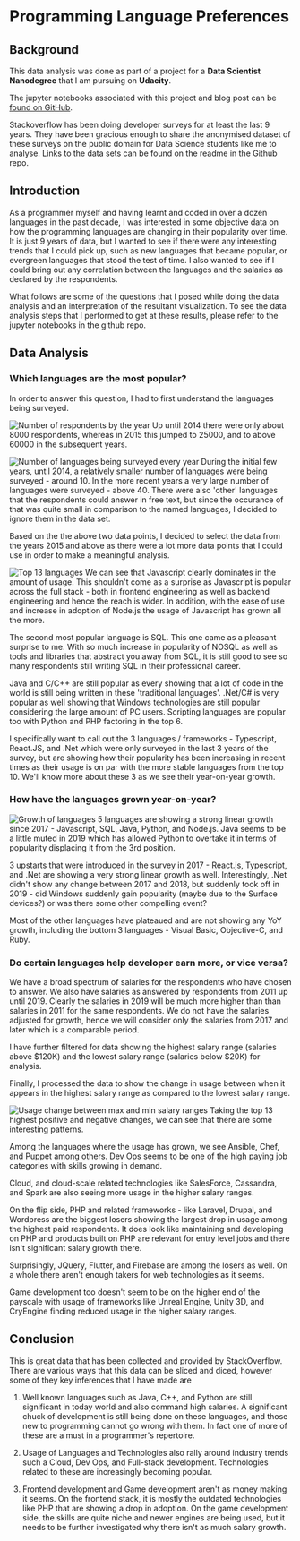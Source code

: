 # Programming Language Preferences

## Background
This data analysis was done as part of a project for a **Data Scientist Nanodegree** that I am pursuing on **Udacity**.

The jupyter notebooks associated with this project and blog post can be [found on GitHub](https://github.com/ksprashu/analyze_skillset_trends_stackoverflow).

Stackoverflow has been doing developer surveys for at least the last 9 years. They have been gracious enough to share the anonymised dataset of these surveys on the public domain for Data Science students like me to analyse. Links to the data sets can be found on the readme in the Github repo.

## Introduction
As a programmer myself and having learnt and coded in over a dozen languages in the past decade, I was interested in some objective data on how the programming languages are changing in their popularity over time. It is just 9 years of data, but I wanted to see if there were any interesting trends that I could pick up, such as new languages that became popular, or evergreen languages that stood the test of time. I also wanted to see if I could bring out any correlation between the languages and the salaries as declared by the respondents. 

What follows are some of the questions that I posed while doing the data analysis and an interpretation of the resultant visualization. To see the data analysis steps that I performed to get at these results, please refer to the jupyter notebooks in the github repo.

## Data Analysis
### Which languages are the most popular?
In order to answer this question, I had to first understand the languages being surveyed. 

![Number of respondents by the year](ds01_yearly_respondents.png)
Up until 2014 there were only about 8000 respondents, whereas in 2015 this jumped to 25000, and to above 60000 in the subsequent years. 

![Number of languages being surveyed every year](ds02_yearly_langs.png)
During the initial few years, until 2014, a relatively smaller number of languages were being surveyed - around 10. In the more recent years a very large number of languages were surveyed - above 40. There were also 'other' languages that the respondents could answer in free text, but since the occurance of that was quite small in comparison to the named languages, I decided to ignore them in the data set.

Based on the the above two data points, I decided to select the data from the years 2015 and above as there were a lot more data points that I could use in order to make a meaningful analysis.

![Top 13 languages](ds03_top13_langs.png)
We can see that Javascript clearly dominates in the amount of usage. This shouldn't come as a surprise as Javascript is popular across the full stack - both in frontend engineering as well as backend engineering and hence the reach is wider. In addition, with the ease of use and increase in adoption of Node.js the usage of Javascript has grown all the more.

The second most popular language is SQL. This one came as a pleasant surprise to me. With so much increase in popularity of NOSQL as well as tools and libraries that abstract you away from SQL, it is still good to see so many respondents still writing SQL in their professional career. 

Java and C/C++ are still popular as every showing that a lot of code in the world is still being written in these 'traditional languages'. .Net/C# is very popular as well showing that Windows technologies are still popular considering the large amount of PC users. Scripting languages are popular too with Python and PHP factoring in the top 6.

I specifically want to call out the 3 languages / frameworks - Typescript, React.JS, and .Net which were only surveyed in the last 3 years of the survey, but are showing how their popularity has been increasing in recent times as their usage is on par with the more stable languages from the top 10. We'll know more about these 3 as we see their year-on-year growth.

### How have the languages grown year-on-year?
![Growth of languages](ds04_lang_growth.png)
5 languages are showing a strong linear growth since 2017 - Javascript, SQL, Java, Python, and Node.js. Java seems to be a little muted in 2019 which has allowed Python to overtake it in terms of popularity displacing it from the 3rd position.

3 upstarts that were introduced in the survey in 2017 - React.js, Typescript, and .Net are showing a very strong linear growth as well. Interestingly, .Net didn't show any change between 2017 and 2018, but suddenly took off in 2019 - did Windows suddenly gain popularity (maybe due to the Surface devices?) or was there some other compelling event?

Most of the other languages have plateaued and are not showing any YoY growth, including the bottom 3 languages - Visual Basic, Objective-C, and Ruby.

### Do certain languages help developer earn more, or vice versa?
We have a broad spectrum of salaries for the respondents who have chosen to answer. We also have salaries as answered by respondents from 2011 up until 2019. Clearly the salaries in 2019 will be much more higher than than salaries in 2011 for the same respondents. We do not have the salaries adjusted for growth, hence we will consider only the salaries from 2017 and later which is a comparable period.

I have further filtered for data showing the highest salary range (salaries above $120K) and the lowest salary range (salaries below $20K) for analysis.

Finally, I processed the data to show the change in usage between when it appears in the highest salary range as compared to the lowest salary range.

![Usage change between max and min salary ranges](ds06_use_change_sal.png)
Taking the top 13 highest positive and negative changes, we can see that there are some interesting patterns. 

Among the languages where the usage has grown, we see Ansible, Chef, and Puppet among others. Dev Ops seems to be one of the high paying job categories with skills growing in demand.

Cloud, and cloud-scale related technologies like SalesForce, Cassandra, and Spark are also seeing more usage in the higher salary ranges.

On the flip side, PHP and related frameworks - like Laravel, Drupal, and Wordpress are the biggest losers showing the largest drop in usage among the highest paid respondents. It does look like maintaining and developing on PHP and products built on PHP are relevant for entry level jobs and there isn't significant salary growth there.

Surprisingly, JQuery, Flutter, and Firebase are among the losers as well. On a whole there aren't enough takers for web technologies as it seems.

Game development too doesn't seem to be on the higher end of the payscale with usage of frameworks like Unreal Engine, Unity 3D, and CryEngine finding reduced usage in the higher salary ranges.

## Conclusion
This is great data that has been collected and provided by StackOverflow. There are various ways that this data can be sliced and diced, however some of they key inferences that I have made are

1. Well known languages such as Java, C++, and Python are still significant in today world and also command high salaries. A significant chuck of development is still being done on these languages, and those new to programming cannot go wrong with them. In fact one of more of these are a must in a  programmer's repertoire. 

2. Usage of Languages and Technologies also rally around industry trends such a Cloud, Dev Ops, and Full-stack development. Technologies related to these are increasingly becoming popular.

3. Frontend development and Game development aren't as money making it seems. On the frontend stack, it is mostly the outdated technologies like PHP that are showing a drop in adoption. On the game development side, the skills are quite niche and newer engines are being used, but it needs to be further investigated why there isn't as much salary growth. 
